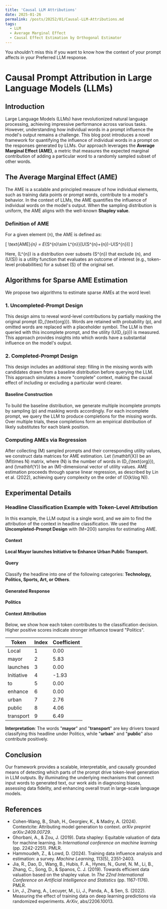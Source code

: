 ```yaml
---
title: 'Causal LLM Attributions'
date: 2025-01-26
permalink: /posts/20252/01/Causal-LLM-Attributions.md
tags:
  - LLM
  - Average Marginal Effect
  - Causal Effect Estimation by Orthogonal Estimator
---
```


You shouldn't miss this if you want to know how the context of your prompt affects in your Preferred LLM response.

# Causal Prompt Attribution in Large Language Models (LLMs)

## Introduction

Large Language Models (LLMs) have revolutionized natural language processing, achieving impressive performance across various tasks. However, understanding how individual words in a prompt influence the model's output remains a challenge. This blog post introduces a novel framework for quantifying the influence of individual words in a prompt on the responses generated by LLMs. Our approach leverages the **Average Marginal Effect (AME)**, a metric that measures the expected marginal contribution of adding a particular word to a randomly sampled subset of other words.

## The Average Marginal Effect (AME)

The AME is a scalable and principled measure of how individual elements, such as training data points or prompt words, contribute to a model's behavior. In the context of LLMs, the AME quantifies the influence of individual words on the model's output. When the sampling distribution is uniform, the AME aligns with the well-known **Shapley value**.

### Definition of AME

For a given element \(n\), the AME is defined as:

\[
\text{AME}_{n} = E_{S^{n}\sim L^{n}}[U(S^{n}+\{n\})-U(S^{n})]
\]

Here, \(L^{n}\) is a distribution over subsets \(S^{n}\) that exclude \(n\), and \(U(S)\) is a utility function that evaluates an outcome of interest (e.g., token-level probabilities) for a subset \(S\) of the original set.

## Algorithms for Sparse AME Estimation

We propose two algorithms to estimate sparse AMEs at the word level:

### 1. Uncompleted-Prompt Design

This design aims to reveal word-level contributions by partially masking the original prompt \(D_{\text{org}}\). Words are retained with probability \(p\), and omitted words are replaced with a placeholder symbol. The LLM is then queried with this incomplete prompt, and the utility \(U(D_{p})\) is measured. This approach provides insights into which words have a substantial influence on the model's output.

### 2. Completed-Prompt Design

This design includes an additional step: filling in the missing words with candidates drawn from a baseline distribution before querying the LLM. This approach simulates a more "complete" context, making the causal effect of including or excluding a particular word clearer.

#### Baseline Construction

To build the baseline distribution, we generate multiple incomplete prompts by sampling \(p\) and masking words accordingly. For each incomplete prompt, we query the LLM to produce completions for the missing words. Over multiple trials, these completions form an empirical distribution of likely substitutes for each blank position.

### Computing AMEs via Regression

After collecting \(M\) sampled prompts and their corresponding utility values, we construct data matrices for AME estimation. Let \(\mathbf{X}\) be an \(M\times N\) matrix, where \(N\) is the number of words in \(D_{\text{org}}\), and \(\mathbf{Y}\) be an \(M\)-dimensional vector of utility values. AME estimation proceeds through sparse linear regression, as described by Lin et al. (2022), achieving query complexity on the order of \(O(k\log N)\).

## Experimental Details

### Headline Classification Example with Token-Level Attribution

In this example, the LLM output is a single word, and we aim to find the attribution of the context in headline classification. We used the **Uncompleted-Prompt Design** with \(M=200\) samples for estimating AME.

#### Context

**Local Mayor launches Initiative to Enhance Urban Public Transport.**

#### Query

Classify the headline into one of the following categories: **Technology, Politics, Sports, Art, or Others**.

#### Generated Response

**Politics**

#### Context Attribution

Below, we show how each token contributes to the classification decision. Higher positive scores indicate stronger influence toward "Politics".

| Token     | Index | Coefficient |
|-----------|-------|-------------|
| Local     | 1     | 0.00        |
| mayor     | 2     | 5.83        |
| launches  | 3     | 0.00        |
| Initiative| 4     | -1.93       |
| to        | 5     | 0.00        |
| enhance   | 6     | 0.00        |
| urban     | 7     | 2.76        |
| public    | 8     | 4.06        |
| transport | 9     | 6.49        |

**Interpretation**: The words "**mayor**" and "**transport**" are key drivers toward classifying this headline under Politics, while "**urban**" and "**public**" also contribute positively.

## Conclusion

Our framework provides a scalable, interpretable, and causally grounded means of detecting which parts of the prompt drive token-level generation in LLM outputs. By illuminating the underlying mechanisms that connect input words to generated text, our work aids in diagnosing biases, assessing data fidelity, and enhancing overall trust in large-scale language models.

## References

- Cohen-Wang, B., Shah, H., Georgiev, K., & Madry, A. (2024). Contextcite: Attributing model generation to context. _arXiv preprint arXiv:2409.00729_.
- Ghorbani, A., & Zou, J. (2019). Data shapley: Equitable valuation of data for machine learning. In _International conference on machine learning_ (pp. 2242-2251). PMLR.
- Hammoudeh, Z., & Lowd, D. (2024). Training data influence analysis and estimation: a survey. _Machine Learning_, 113(5), 2351-2403.
- Jia, R., Dao, D., Wang, B., Hubis, F. A., Hynes, N., Gurel, N. M., Li, B., Zhang, C., Song, D., & Spanos, C. J. (2019). Towards efficient data valuation based on the shapley value. In _The 22nd International Conference on Artificial Intelligence and Statistics_ (pp. 1167-1176). PMLR.
- Lin, J., Zhang, A., Lecuyer, M., Li, J., Panda, A., & Sen, S. (2022). Measuring the effect of training data on deep learning predictions via randomized experiments. _ArXiv_, abs/2206.10013.
